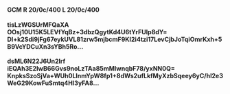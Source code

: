 #### GCM R 20/0c/400 L 20/0c/400
**tisLzWGSUrMFQaXA**<br/>**OOsj10U15K5LEVfYqBz+3dbzQgytKd4U6tYrFUIp8dY=**<br/>**Dl+k2Sdi9jFg67eykUVL81zrw5mjbcmF9KI2i4tzi17LevCjbJoTqiOmrKxh+5B9VcYDCuXn3sYBh5Ro...**<br/><br/>
**dsML6N22J6Un2lrf**<br/>**iEQAh3E2IwB66Gvs9noLzTAa85mMlwnqbF78/yxNN0Q=**<br/>**KnpksSzoSjVa+WUh0LInmYpW8fp1+8dWs2ufLkfMyXzbSqeey6yC/hl2e3WeG29KowFuSmtq4Hl3yFA8...**
